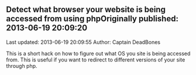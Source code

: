 ## Detect what browser your website is being accessed from using phpOriginally published: 2013-06-19 20:09:20 
Last updated: 2013-06-19 20:09:55 
Author: Captain DeadBones 
 
This is a short hack on how to figure out what OS you site is being accessed from. This is useful if you want to redirect to different versions of your site through php. 